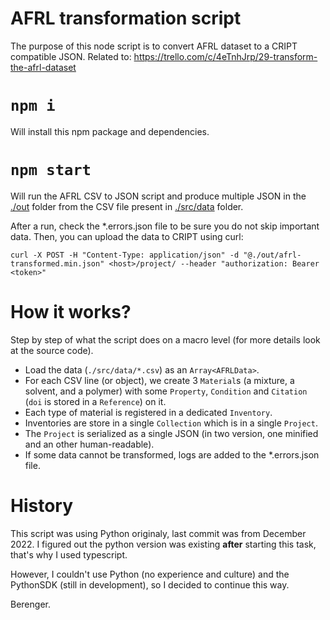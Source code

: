 # AFRL transformation script

The purpose of this node script is to convert AFRL dataset to a CRIPT compatible JSON.
Related to: https://trello.com/c/4eTnhJrp/29-transform-the-afrl-dataset

# `npm i`

Will install this npm package and dependencies.

# `npm start`

Will run the AFRL CSV to JSON script and produce multiple JSON in the [./out](./out) folder from the CSV file present in [./src/data](./src/data) folder.

After a run, check the *.errors.json file to be sure you do not skip important data.
Then, you can upload the data to CRIPT using curl:

```
curl -X POST -H "Content-Type: application/json" -d "@./out/afrl-transformed.min.json" <host>/project/ --header "authorization: Bearer <token>"
```

# How it works?

Step by step of what the script does on a macro level (for more details look at the source code).

- Load the data (`./src/data/*.csv`) as an `Array<AFRLData>`.
- For each CSV line (or object), we create 3 `Material`s (a mixture, a solvent, and a polymer) with some `Property`, `Condition` and `Citation` (`doi` is stored in a `Reference`) on it.
- Each type of material is registered in a dedicated `Inventory`.
- Inventories are store in a single `Collection` which is in a single `Project`.
- The `Project` is serialized as a single JSON (in two version, one minified and an other human-readable).
- If some data cannot be transformed, logs are added to the *.errors.json file.

# History

This script was using Python originaly, last commit was from December 2022. I figured out the python version was existing **after** starting this task, that's why I used typescript.

However, I couldn't use Python (no experience and culture) and the PythonSDK (still in development), so I decided to continue this way.

Berenger.
